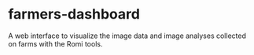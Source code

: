 # farmers-dashboard
A web interface to visualize the image data and image analyses collected on farms with the Romi tools.
